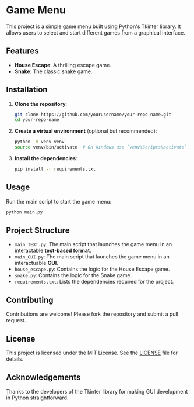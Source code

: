 # Game Menu

This project is a simple game menu built using Python's Tkinter library. It allows users to select and start different games from a graphical interface.

## Features

- **House Escape**: A thrilling escape game.
- **Snake**: The classic snake game.

## Installation

1. **Clone the repository**:
    ```bash
    git clone https://github.com/yourusername/your-repo-name.git
    cd your-repo-name
    ```

2. **Create a virtual environment** (optional but recommended):
    ```bash
    python -m venv venv
    source venv/bin/activate  # On Windows use `venv\Scripts\activate`
    ```

3. **Install the dependencies**:
    ```bash
    pip install -r requirements.txt
    ```

## Usage

Run the main script to start the game menu:
```bash
python main.py
```

## Project Structure

- `main_TEXT.py`: The main script that launches the game menu in an interactable **text-based format**.
- `main_GUI.py`: The main script that launches the game menu in an interactuable **GUI**.
- `house_escape.py`: Contains the logic for the House Escape game.
- `snake.py`: Contains the logic for the Snake game.
- `requirements.txt`: Lists the dependencies required for the project.

## Contributing

Contributions are welcome! Please fork the repository and submit a pull request.

## License

This project is licensed under the MIT License. See the [LICENSE](https://github.com/Unloosed/PythonGameCollection/blob/master/LICENSE.txt) file for details.

## Acknowledgements

Thanks to the developers of the Tkinter library for making GUI development in Python straightforward.
